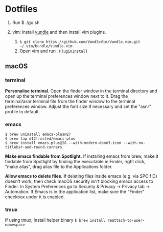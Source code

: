 # Dotfiles

1. Run $ ./go.sh

2. vim: install [vundle](https://github.com/VundleVim/Vundle.vim) and then install vim plugins.
   1. `$ git clone https://github.com/VundleVim/Vundle.vim.git ~/.vim/bundle/Vundle.vim`
   2. Open vim and run `:PluginInstall`


## macOS

### terminal

**Personalise terminal.** Open the finder window in the terminal directory and open up the terminal preferences window next to it. Drag the terminal/asnr.terminal file from the finder window to the terminal preferences window. Adjust the font size if necessary and set the "asnr" profile to default.

### emacs

```
$ brew uninstall emacs-plus@27
$ brew tap d12frosted/emacs-plus
$ brew install emacs-plus@28 --with-modern-doom3-icon --with-no-titlebar-and-round-corners
```

**Make emacs findable from Spotlight.** If installing emacs from brew, make it findable from Spotlight by finding the executable in Finder, right click, "make alias", drag alias file to the Applications folder.

**Allow emacs to delete files.** If deleting files inside emacs (e.g. via SPC f D) doesn't work, then check macOS security isn't blocking emacs access to Finder. In System Preferences go to Security & Privacy -> Privacy tab -> Automation. If Emacs is in the application list, make sure the "Finder" checkbox under it is enabled.

### tmux

If using tmux, install helper binary `$ brew install reattach-to-user-namespace`

